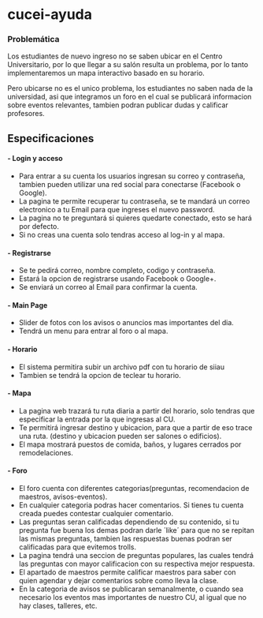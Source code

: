 # cucei-ayuda

### Problemática

Los estudiantes de nuevo ingreso no se saben ubicar en el Centro Universitario, por lo que llegar a su salón resulta un problema, por lo tanto implementaremos un mapa interactivo basado en su horario.

Pero ubicarse no es el unico problema, los estudiantes no saben nada de la universidad, asi que integramos un foro en el cual se publicará
informacion sobre eventos relevantes, tambien podran publicar dudas y calificar profesores.


## Especificaciones
####       - Login y acceso
- Para entrar a su cuenta los usuarios ingresan su correo y contraseña, tambien pueden utilizar una red social para conectarse (Facebook o Google).
- La pagina te permite recuperar tu contraseña, se te mandará un correo electronico a tu Email para que ingreses el nuevo password.
- La pagina no te preguntará si quieres quedarte conectado, esto se hará por defecto.
- Si no creas una cuenta solo tendras acceso al log-in y al mapa.
####       - Registrarse
- Se te pedirá correo, nombre completo, codigo y contraseña.
- Estará la opcion de registrarse usando Facebook o Google+.
- Se enviará un correo al Email para confirmar la cuenta.

####       - Main Page
  - Slider de fotos con los avisos o anuncios mas importantes del dia.
  - Tendrá un menu para entrar al foro o al mapa.
####       - Horario
  - El sistema permitira subir un archivo pdf con tu horario de siiau
  - Tambien se tendrá la opcion de teclear tu horario.

####       - Mapa
  - La pagina web trazará tu ruta diaria a partir del horario, solo tendras que especificar la entrada por la que ingresas al CU.
  - Te permitirá ingresar destino y ubicacion, para que a partir de eso trace una ruta. (destino y ubicacion pueden ser salones o edificios).
  - El mapa mostrará puestos de comida, baños, y lugares cerrados por remodelaciones.
####       - Foro
  - El foro cuenta con diferentes categorias(preguntas, recomendacion de maestros, avisos-eventos).
  - En cualquier categoria podras hacer comentarios. Si tienes tu cuenta creada puedes contestar cualquier comentario.
  - Las preguntas seran calificadas dependiendo de su contenido, si tu pregunta fue buena los demas podran darle ´like´ para que no se repitan las mismas preguntas, tambien las respuestas buenas podran ser calificadas para que evitemos trolls.
  - La pagina tendrá una seccion de preguntas populares, las cuales tendrá las preguntas con mayor calificacion con su respectiva mejor respuesta.
  - El apartado de maestros permite calificar maestros para saber con quien agendar y dejar comentarios sobre como lleva la clase. 
  - En la categoria de avisos se publicaran semanalmente, o cuando sea necesario los eventos mas importantes de nuestro CU, al igual que no hay clases, talleres, etc.
 
